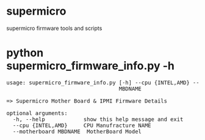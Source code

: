 # supermicro
supermicro firmware tools and scripts




# python supermicro_firmware_info.py -h
<pre>
usage: supermicro_firmware_info.py [-h] --cpu {INTEL,AMD} --motherboard
                                   MBDNAME

=> Supermicro Mother Board & IPMI Firmware Details

optional arguments:
  -h, --help            show this help message and exit
  --cpu {INTEL,AMD}     CPU Manufracture NAME
  --motherboard MBDNAME  MotherBoard Model
 </pre>

